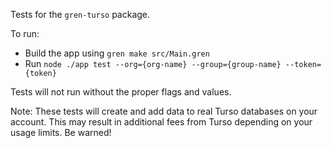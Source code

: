 Tests for the `gren-turso` package.

To run:

- Build the app using `gren make src/Main.gren`
- Run `node ./app test --org={org-name} --group={group-name} --token={token}`

Tests will not run without the proper flags and values.

Note: These tests will create and add data to real Turso databases on your account. This may result in additional fees from Turso depending on your usage limits. Be warned!
